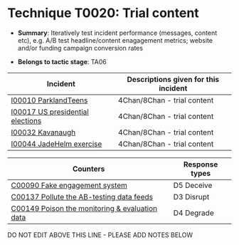 # Technique T0020: Trial content

* **Summary**: Iteratively test incident performance (messages, content etc), e.g. A/B test headline/content enagagement metrics; website and/or funding campaign conversion rates

* **Belongs to tactic stage**: TA06


| Incident | Descriptions given for this incident |
| -------- | -------------------- |
| [I00010 ParklandTeens](../incidents/I00010.md) | 4Chan/8Chan - trial content |
| [I00017 US presidential elections](../incidents/I00017.md) | 4Chan/8Chan - trial content |
| [I00032 Kavanaugh](../incidents/I00032.md) | 4Chan/8Chan - trial content |
| [I00044 JadeHelm exercise](../incidents/I00044.md) | 4Chan/8Chan - trial content |



| Counters | Response types |
| -------- | -------------- |
| [C00090 Fake engagement system](../counters/C00090.md) | D5 Deceive |
| [C00137 Pollute the AB-testing data feeds](../counters/C00137.md) | D3 Disrupt |
| [C00149 Poison the monitoring & evaluation data](../counters/C00149.md) | D4 Degrade |


DO NOT EDIT ABOVE THIS LINE - PLEASE ADD NOTES BELOW